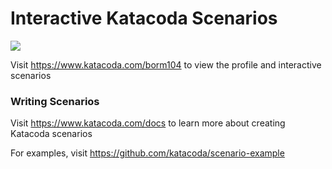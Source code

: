 # Interactive Katacoda Scenarios

[![](http://shields.katacoda.com/katacoda/borm104/count.svg)](https://www.katacoda.com/borm104 "Get your profile on Katacoda.com")

Visit https://www.katacoda.com/borm104 to view the profile and interactive scenarios

### Writing Scenarios
Visit https://www.katacoda.com/docs to learn more about creating Katacoda scenarios

For examples, visit https://github.com/katacoda/scenario-example
